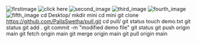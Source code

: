 ![firstimage](https://user-images.githubusercontent.com/140942003/280525538-02050641-b2de-4d03-816c-37942ee5bcaf.png)
![click here](https://user-images.githubusercontent.com/140942003/280525538-02050641-b2de-4d03-816c-37942ee5bcaf.png)
![second_image](https://user-images.githubusercontent.com/140942003/280525542-131c316f-6455-4af7-b6be-211716f97a16.png)
![third_image](https://user-images.githubusercontent.com/140942003/280525547-fb4450c0-6419-40ec-869c-570dc35b0731.png)
![fourth_image](https://user-images.githubusercontent.com/140942003/280525548-a87d828d-d126-4a44-aba0-9a49257f7ac8.png)
![fifth_image](https://user-images.githubusercontent.com/140942003/280525549-49bc92a1-99d9-4ed7-8466-1f34354ffacd.png)
cd Desktop/
mkdir mini
cd mini
git clone https://github.com/PallaSwetha/pull.git
cd pull/
git status
touch demo.txt
git status 
git add .
git commit -m "modified demo file"
git status
git push origin main
git fetch origin main
git merge origin main
git pull origin main

